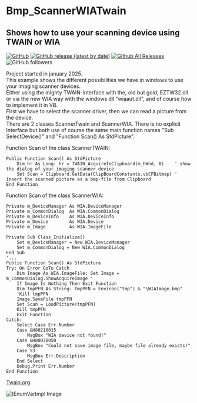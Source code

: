 # Bmp_ScannerWIATwain  
## Shows how to use your scanning device using TWAIN or WIA  

[![GitHub](https://img.shields.io/github/license/OlimilO1402/Bmp_ScannerWIATwain?style=plastic)](https://github.com/OlimilO1402/Bmp_ScannerWIATwain/blob/master/LICENSE) 
[![GitHub release (latest by date)](https://img.shields.io/github/v/release/OlimilO1402/Bmp_ScannerWIATwain?style=plastic)](https://github.com/OlimilO1402/Bmp_ScannerWIATwain/releases/latest)
[![Github All Releases](https://img.shields.io/github/downloads/OlimilO1402/Bmp_ScannerWIATwain/total.svg)](https://github.com/OlimilO1402/Bmp_ScannerWIATwain/releases/download/v1.0.0/ScannerWIATwain_v2025.1.30.zip)
![GitHub followers](https://img.shields.io/github/followers/OlimilO1402?style=social)


Project started in january 2025.  
This example shows the different possibilities we have in windows to use your imaging scanner devices.  
Either using the mighty TWAIN-interface with the, old but gold, EZTW32.dll or via the new WIA way with the windows dll "wiaaut.dll", and of course how to implement it in VB.  
First we have to select the scanner driver, then we can read a picture from the device.  
There are 2 classes ScannerTwain and ScannerWIA. There is no explicit Interface but both use of course the same main function names "Sub SelectDevice()" and "Function Scan() As StdPicture".  

Function Scan of the class ScannerTWAIN:  
```vba  
Public Function Scan() As StdPicture
    Dim hr As Long: hr = TWAIN_AcquireToClipboard(m_hWnd, 0)    ' show the dialog of your imaging scanner device
    Set Scan = Clipboard.GetData(ClipBoardConstants.vbCFBitmap) ' insert the scanned picture as a bmp-file from Clipboard
End Function
```

Function Scan of the class ScannerWIA:  
```vba  
Private m_DeviceManager As WIA.DeviceManager
Private m_CommonDialog  As WIA.CommonDialog
Private m_DeviceInfo    As WIA.DeviceInfo
Private m_Device        As WIA.Device
Private m_Image         As WIA.ImageFile

Private Sub Class_Initialize()
    Set m_DeviceManager = New WIA.DeviceManager
    Set m_CommonDialog = New WIA.CommonDialog
End Sub
'...
Public Function Scan() As StdPicture
Try: On Error GoTo Catch
    Dim Image As WIA.ImageFile: Set Image = m_CommonDialog.ShowAcquireImage '
    If Image Is Nothing Then Exit Function
    Dim tmpPFN As String: tmpPFN = Environ("tmp") & "\WIAImage.bmp"
    'Kill tmpPFN
    Image.SaveFile tmpPFN
    Set Scan = LoadPicture(tmpPFN)
    Kill tmpPFN
    Exit Function
Catch:
    Select Case Err.Number
    Case &H80210015
        MsgBox "WIA device not found!"
    Case &H80070050
        MsgBox "Could not save image file, maybe file already exists!"
    Case 53
        MsgBox Err.Description
    End Select
    Debug.Print Err.Number
End Function

```


[Twain.org](https://twain.org)  


![IEnumVarImpl Image](Resources/IEnumVarImpl.png "IEnumVarImpl Image")
